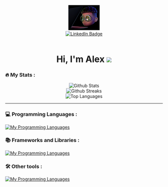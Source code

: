 <!--
**caowens/caowens** is a ✨ _special_ ✨ repository because its `README.md` (this file) appears on your GitHub profile.

Here are some ideas to get you started:

- 🔭 I’m currently working on ...
- 🌱 I’m currently learning ...
- 👯 I’m looking to collaborate on ...
- 🤔 I’m looking for help with ...
- 💬 Ask me about ...
- 📫 How to reach me: ...
- 😄 Pronouns: ...
- ⚡ Fun fact: ...
-->

<div id="header" align="center">
  <img src="silver-glasses-memoji.png" width="100"/>
  <br>
  <div id="badges">
    <a href="https://www.linkedin.com/in/alex-owens-ab868b1b6/">
      <img src="https://img.shields.io/badge/LinkedIn-blue?style=for-the-badge&logo=linkedin&logoColor=white" alt="LinkedIn Badge"/>
    </a>
  </div>
  <img src="https://komarev.com/ghpvc/?username=caowens&style=flat-square&color=blue" alt=""/>
  <h1>
    Hi, I'm Alex
    <img src="https://media.giphy.com/media/hvRJCLFzcasrR4ia7z/giphy.gif" width="30px"/>
  </h1>
</div>
<!--
<div align="center">
  <img src="codingcodingcoding.gif" width="500" height="300" />
</div>
-->

### :fire: My Stats :
<div align="center">
  <div align="center">
    <img src="https://github-readme-stats.vercel.app/api?username=caowens&show_icons=true&theme=transparent" alt="Github Stats"/>
  </div>
  <div align="center">
    <img src="http://github-readme-streak-stats.herokuapp.com?user=caowens&theme=transparent" alt="Github Streaks"/>
  </div>
  <div align="center">
    <img src="https://github-readme-stats.vercel.app/api/top-langs/?username=caowens&layout=compact&theme=transparent&langs_count=8" alt="Top Languages"/>
  </div>
</div>

<!--
[![GitHub Streak](http://github-readme-streak-stats.herokuapp.com?user=caowens&theme=transparent)](https://git.io/streak-stats)
[![Top Langs](https://github-readme-stats.vercel.app/api/top-langs/?username=caowens&layout=compact&theme=transparent&langs_count=8)](https://github.com/anuraghazra/github-readme-stats)
[![Alex's GitHub stats](https://github-readme-stats.vercel.app/api?username=caowens&show_icons=true&theme=transparent)](https://github.com/anuraghazra/github-readme-stats)
-->

---
### :computer: Programming Languages :
[![My Programming Languages](https://skillicons.dev/icons?i=python,java,html,css,javascript,cs,swift,powershell&theme=dark)](https://skillicons.dev)

### :books: Frameworks and Libraries :
[![My Programming Languages](https://skillicons.dev/icons?i=nodejs,react,firebase,bootstrap,tailwind,tensorflow&theme=dark)](https://skillicons.dev)

### :hammer_and_wrench: Other tools :
[![My Programming Languages](https://skillicons.dev/icons?i=mongodb,figma,vscode,vite,stackoverflow,raspberrypi,postman,git&theme=dark)](https://skillicons.dev)
